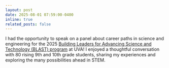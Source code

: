 ```yaml
---
layout: post
date: 2025-08-01 07:59:00-0400
inline: true
related_posts: false
---
```


I had the opportunity to speak on a panel about career paths in science and engineering for the 2025 [Building Leaders for Advancing Science and Technology (BLAST) program](https://spacegrant.org/sg_programs/blast/) at UVA! I enjoyed a thoughtful conversation with 80 rising 9th and 10th grade students, sharing my experiences and exploring the many possibilities ahead in STEM.

